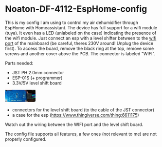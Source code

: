 # Noaton-DF-4112-EspHome-config
This is my config I am using to control my air dehumidifier through EspHome with Homeassistant. The device has full support for a wifi module (tuya). It even has a LED (unlabeled on the case) indicating the presence of the wifi module. Just connect an esp with a level shifter between to the [wifi port](pcb.jpg) of the mainboard (be careful, theres 230V around! Unplug the device first). To access the board, remove the black ring at the top, remove some screws and another cover above the PCB. The connector is labeled "WIFI".

Parts needed:
- JST PH 2.0mm connector
- ESP-01S (+ programmer)
- 3.3V/5V level shift board 

<img src="level-shift-board.jpg" width="100">

- connectors for the level shift board (to the cable of the JST connector)
- a case for the esp (https://www.thingiverse.com/thing:6611175)

Watch out the wiring between the WIFI port and the level shift board.

The config file supports all features, a few ones (not relevant to me) are not properly configured.

